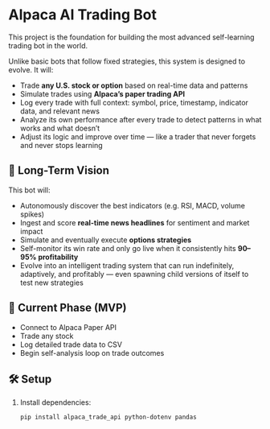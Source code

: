 # Alpaca AI Trading Bot

This project is the foundation for building the most advanced self-learning trading bot in the world.

Unlike basic bots that follow fixed strategies, this system is designed to evolve. It will:
- Trade **any U.S. stock or option** based on real-time data and patterns
- Simulate trades using **Alpaca’s paper trading API**
- Log every trade with full context: symbol, price, timestamp, indicator data, and relevant news
- Analyze its own performance after every trade to detect patterns in what works and what doesn’t
- Adjust its logic and improve over time — like a trader that never forgets and never stops learning

## 🔮 Long-Term Vision

This bot will:
- Autonomously discover the best indicators (e.g. RSI, MACD, volume spikes)
- Ingest and score **real-time news headlines** for sentiment and market impact
- Simulate and eventually execute **options strategies**
- Self-monitor its win rate and only go live when it consistently hits **90–95% profitability**
- Evolve into an intelligent trading system that can run indefinitely, adaptively, and profitably — even spawning child versions of itself to test new strategies

## 🧪 Current Phase (MVP)

- Connect to Alpaca Paper API
- Trade any stock
- Log detailed trade data to CSV
- Begin self-analysis loop on trade outcomes

## 🛠 Setup

1. Install dependencies:
   ```bash
   pip install alpaca_trade_api python-dotenv pandas

